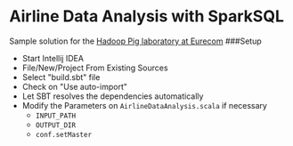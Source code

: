 # Airline Data Analysis with SparkSQL
Sample solution for the [Hadoop Pig laboratory at Eurecom](https://github.com/michiard/CLOUDS-LAB/tree/master/labs/pig-lab)
###Setup
- Start Intellij IDEA
- File/New/Project From Existing Sources
- Select "build.sbt" file
- Check on "Use auto-import"
- Let SBT resolves the dependencies automatically
- Modify the Parameters on `AirlineDataAnalysis.scala` if necessary
    + `INPUT_PATH`
    + `OUTPUT_DIR`
    + `conf.setMaster`
